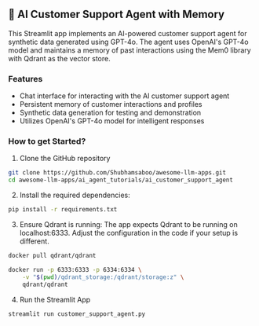 ## 🛒 AI Customer Support Agent with Memory
This Streamlit app implements an AI-powered customer support agent for synthetic data generated using GPT-4o. The agent uses OpenAI's GPT-4o model and maintains a memory of past interactions using the Mem0 library with Qdrant as the vector store.

### Features

- Chat interface for interacting with the AI customer support agent
- Persistent memory of customer interactions and profiles
- Synthetic data generation for testing and demonstration
- Utilizes OpenAI's GPT-4o model for intelligent responses

### How to get Started?

1. Clone the GitHub repository
```bash
git clone https://github.com/Shubhamsaboo/awesome-llm-apps.git
cd awesome-llm-apps/ai_agent_tutorials/ai_customer_support_agent
```

2. Install the required dependencies:

```bash
pip install -r requirements.txt
```

3. Ensure Qdrant is running:
The app expects Qdrant to be running on localhost:6333. Adjust the configuration in the code if your setup is different.

```bash
docker pull qdrant/qdrant

docker run -p 6333:6333 -p 6334:6334 \
    -v "$(pwd)/qdrant_storage:/qdrant/storage:z" \
    qdrant/qdrant
```

4. Run the Streamlit App
```bash
streamlit run customer_support_agent.py
```
